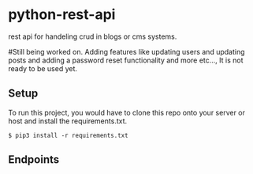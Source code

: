 # python-rest-api
rest api for handeling crud in blogs or cms systems.

#Still being worked on. Adding features like updating users and updating posts and adding a password reset functionality and more etc..., It is not ready to be used yet.


## Setup
To run this project, you would have to clone this repo onto your server or host and install the requirements.txt.

 ```
 $ pip3 install -r requirements.txt
 ```
 
 ## Endpoints
 
